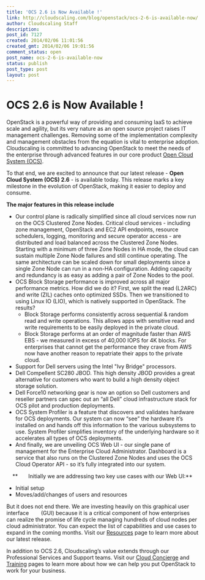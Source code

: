 ```yaml
---
title: 'OCS 2.6 is Now Available !'
link: http://cloudscaling.com/blog/openstack/ocs-2-6-is-available-now/
author: Cloudscaling Staff
description: 
post_id: 7127
created: 2014/02/06 11:01:56
created_gmt: 2014/02/06 19:01:56
comment_status: open
post_name: ocs-2-6-is-available-now
status: publish
post_type: post
layout: post
---
```


# OCS 2.6 is Now Available !

OpenStack is a powerful way of providing and consuming IaaS to achieve scale and agility, but its very nature as an open source project raises IT management challenges. Removing some of the implementation complexity and management obstacles from the equation is vital to enterprise adoption. Cloudscaling is committed to advancing OpenStack to meet the needs of the enterprise through advanced features in our core product [Open Cloud System (OCS)](http://www.cloudscaling.com/products/ocs-system-overview/).

To that end, we are excited to announce that our latest release - **Open Cloud System (OCS) 2.6** \- is available today. This release marks a key milestone in the evolution of OpenStack, making it easier to deploy and consume.

**The major features in this release include**

  * Our control plane is radically simplified since all cloud services now run on the OCS Clustered Zone Nodes. Critical cloud services - including zone management, OpenStack and EC2 API endpoints, resource schedulers, logging, monitoring and secure operator access - are distributed and load balanced across the Clustered Zone Nodes. Starting with a minimum of three Zone Nodes in HA mode, the cloud can sustain multiple Zone Node failures and still continue operating. The same architecture can be scaled down for small deployments since a single Zone Node can run in a non-HA configuration. Adding capacity and redundancy is as easy as adding a pair of Zone Nodes to the pool.
  * OCS Block Storage performance is improved across all major performance metrics. How did we do it? First, we split the read (L2ARC) and write (ZIL) caches onto optimized SSDs. Then we transitioned to using Linux IO (LIO), which is natively supported in OpenStack. The results? 
    * Block Storage performs consistently across sequential & random read and write operations. This allows apps with sensitive read and write requirements to be easily deployed in the private cloud.
    * Block Storage performs at an order of magnitude faster than AWS EBS - we measured in excess of 40,000 IOPS for 4K blocks. For enterprises that cannot get the performance they crave from AWS now have another reason to repatriate their apps to the private cloud.
  * Support for Dell servers using the Intel "Ivy Bridge" processors.
  * Dell Compellent SC280 JBOD. This high density JBOD provides a great alternative for customers who want to build a high density object storage solution.
  * Dell Force10 networking gear is now an option so Dell customers and reseller partners can spec out an “all Dell” cloud infrastructure stack for OCS pilot and production deployments.
  * OCS System Profiler is a feature that discovers and validates hardware for OCS deployments. Our system can now “see” the hardware it’s installed on and hands off this information to the various subsystems to use. System Profiler simplifies inventory of the underlying hardware so it accelerates all types of OCS deployments.
  * And finally, we are unveiling OCS Web UI - our single pane of management for the Enterprise Cloud Administrator. Dashboard is a service that also runs on the Clustered Zone Nodes and uses the OCS Cloud Operator API - so it’s fully integrated into our system.

    **       Initially we are addressing two key use cases with our Web UI:**

  * Initial setup
  * Moves/add/changes of users and resources

But it does not end there. We are investing heavily on this graphical user interface        (GUI) because it is a critical component of how enterprises can realize the promise of life cycle managing hundreds of cloud nodes per cloud administrator. You can expect the list of capabilities and use cases to expand in the coming months. Visit our [Resources](/resources/) page to learn more about our latest release.

In addition to OCS 2.6, Cloudscaling’s value extends through our Professional Services and Support teams. Visit our [Cloud Concierge](/services/cloud-concierge-services/) and [Training](https://www.cloudscaling.com/services/training/) pages to learn more about how we can help you put OpenStack to work for your business.